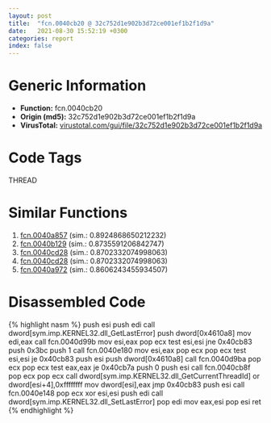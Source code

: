 ```yaml
---
layout: post
title:  "fcn.0040cb20 @ 32c752d1e902b3d72ce001ef1b2f1d9a"
date:   2021-08-30 15:52:19 +0300
categories: report
index: false
---
```


# Generic Information
- **Function:** fcn.0040cb20
- **Origin (md5):** 32c752d1e902b3d72ce001ef1b2f1d9a
- **VirusTotal:** [virustotal.com/gui/file/32c752d1e902b3d72ce001ef1b2f1d9a][virustotal_ref]

# Code Tags
<span class="tag" id="THREAD">THREAD</span>


# Similar Functions

1. [fcn.0040a857][similar_1_ref] (sim.: 0.8924868650212232)
2. [fcn.0040b129][similar_2_ref] (sim.: 0.8735591206842747)
3. [fcn.0040cd28][similar_3_ref] (sim.: 0.8702332074998063)
4. [fcn.0040cd28][similar_4_ref] (sim.: 0.8702332074998063)
5. [fcn.0040a972][similar_5_ref] (sim.: 0.8606243455934507)


# Disassembled Code

{% highlight nasm %}
push esi
push edi
call dword[sym.imp.KERNEL32.dll_GetLastError]
push dword[0x4610a8]
mov edi,eax
call fcn.0040d99b
mov esi,eax
pop ecx
test esi,esi
jne 0x40cb83
push 0x3bc
push 1
call fcn.0040e180
mov esi,eax
pop ecx
pop ecx
test esi,esi
je 0x40cb83
push esi
push dword[0x4610a8]
call fcn.0040d9ba
pop ecx
pop ecx
test eax,eax
je 0x40cb7a
push 0
push esi
call fcn.0040cb8f
pop ecx
pop ecx
call dword[sym.imp.KERNEL32.dll_GetCurrentThreadId]
or dword[esi+4],0xffffffff
mov dword[esi],eax
jmp 0x40cb83
push esi
call fcn.0040e148
pop ecx
xor esi,esi
push edi
call dword[sym.imp.KERNEL32.dll_SetLastError]
pop edi
mov eax,esi
pop esi
ret 
{% endhighlight %}


[similar_1_ref]: /report/fcn.0040a857@552907d85aff107d1f0784f28c124610
[similar_2_ref]: /report/fcn.0040b129@d8e81b230e51671f65a4a8e6ababe01d
[similar_3_ref]: /report/fcn.0040cd28@c905fe55bd1be43714b3c3ff051f9f8a
[similar_4_ref]: /report/fcn.0040cd28@cdfdff164543984ae016a2e81648bb4a
[similar_5_ref]: /report/fcn.0040a972@d79e4735d09cd3e3c55bd930ee7a7bf7
[virustotal_ref]: https://www.virustotal.com/gui/file/32c752d1e902b3d72ce001ef1b2f1d9a